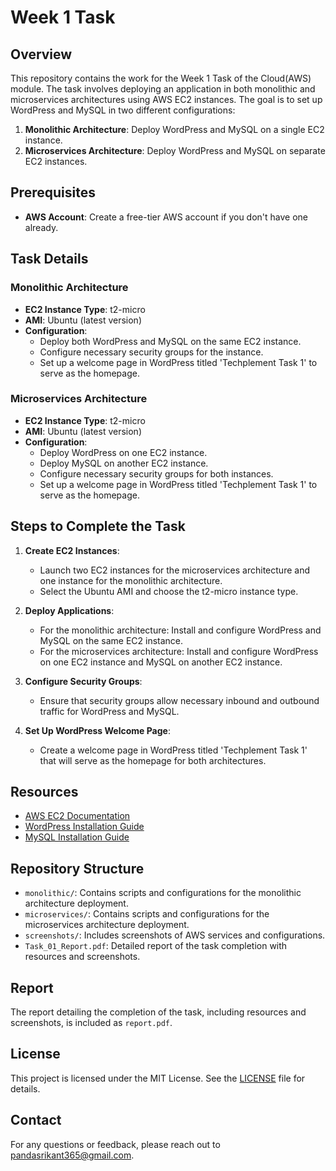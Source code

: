 # Week 1 Task

## Overview
This repository contains the work for the Week 1 Task of the Cloud(AWS) module. The task involves deploying an application in both monolithic and microservices architectures using AWS EC2 instances. The goal is to set up WordPress and MySQL in two different configurations:

1. **Monolithic Architecture**: Deploy WordPress and MySQL on a single EC2 instance.
2. **Microservices Architecture**: Deploy WordPress and MySQL on separate EC2 instances.

## Prerequisites
- **AWS Account**: Create a free-tier AWS account if you don't have one already.

## Task Details

### Monolithic Architecture
- **EC2 Instance Type**: t2-micro
- **AMI**: Ubuntu (latest version)
- **Configuration**: 
  - Deploy both WordPress and MySQL on the same EC2 instance.
  - Configure necessary security groups for the instance.
  - Set up a welcome page in WordPress titled 'Techplement Task 1' to serve as the homepage.

### Microservices Architecture
- **EC2 Instance Type**: t2-micro
- **AMI**: Ubuntu (latest version)
- **Configuration**:
  - Deploy WordPress on one EC2 instance.
  - Deploy MySQL on another EC2 instance.
  - Configure necessary security groups for both instances.
  - Set up a welcome page in WordPress titled 'Techplement Task 1' to serve as the homepage.

## Steps to Complete the Task

1. **Create EC2 Instances**:
   - Launch two EC2 instances for the microservices architecture and one instance for the monolithic architecture.
   - Select the Ubuntu AMI and choose the t2-micro instance type.

2. **Deploy Applications**:
   - For the monolithic architecture: Install and configure WordPress and MySQL on the same EC2 instance.
   - For the microservices architecture: Install and configure WordPress on one EC2 instance and MySQL on another EC2 instance.

3. **Configure Security Groups**:
   - Ensure that security groups allow necessary inbound and outbound traffic for WordPress and MySQL.

4. **Set Up WordPress Welcome Page**:
   - Create a welcome page in WordPress titled 'Techplement Task 1' that will serve as the homepage for both architectures.

## Resources
- [AWS EC2 Documentation](https://docs.aws.amazon.com/AWSEC2/latest/UserGuide/concepts.html)
- [WordPress Installation Guide](https://wordpress.org/support/article/how-to-install-wordpress/)
- [MySQL Installation Guide](https://dev.mysql.com/doc/mysql-installation-excerpt/8.0/en/)

## Repository Structure
- `monolithic/`: Contains scripts and configurations for the monolithic architecture deployment.
- `microservices/`: Contains scripts and configurations for the microservices architecture deployment.
- `screenshots/`: Includes screenshots of AWS services and configurations.
- `Task_01_Report.pdf`: Detailed report of the task completion with resources and screenshots.

## Report
The report detailing the completion of the task, including resources and screenshots, is included as `report.pdf`.

## License
This project is licensed under the MIT License. See the [LICENSE](LICENSE) file for details.

## Contact
For any questions or feedback, please reach out to [pandasrikant365@gmail.com](mailto:your-email@example.com).

